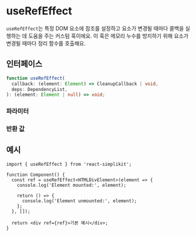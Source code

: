 # useRefEffect

`useRefEffect`는 특정 DOM 요소에 참조를 설정하고 요소가 변경될 때마다 콜백을 실행하는 데 도움을 주는 커스텀 훅이에요. 이 훅은 메모리 누수를 방지하기 위해 요소가 변경될 때마다 정리 함수를 호출해요.

## 인터페이스
```ts
function useRefEffect(
  callback: (element: Element) => CleanupCallback | void,
  deps: DependencyList,
): (element: Element | null) => void;

```

### 파라미터

<Interface
  required
  name="callback"
  type="(element: Element) => CleanupCallback | void"
  description="요소가 설정될 때 실행되는 콜백 함수예요. 이 함수는 정리 함수를 반환할 수 있어요."
/>

<Interface
  required
  name="deps"
  type="DependencyList"
  description="콜백이 언제 다시 실행되어야 하는지 정의하는 의존성 배열이에요. <code>deps</code>가 변경될 때마다 <code>callback</code>이 다시 실행돼요."
/>

### 반환 값

<Interface
  name=""
  type="(element: Element | null) => void"
  description="요소를 설정하는 함수예요. 이 함수를 <code>ref</code> 속성에 전달하면, 요소가 변경될 때마다 <code>callback</code>이 호출돼요."
/>


## 예시

```tsx
import { useRefEffect } from 'react-simplikit';

function Component() {
  const ref = useRefEffect<HTMLDivElement>(element => {
    console.log('Element mounted:', element);

    return () => {
      console.log('Element unmounted:', element);
    };
  }, []);

  return <div ref={ref}>기본 예시</div>;
}
```
  
